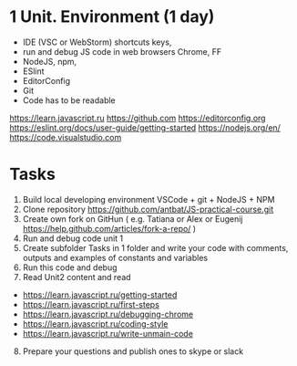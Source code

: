 # 1 Unit. Environment (1 day)
* IDE (VSC or WebStorm) shortcuts keys,
* run and debug JS code in web browsers Chrome, FF
* NodeJS, npm,
* ESlint
* EditorConfig
* Git
* Code has to be readable


https://learn.javascript.ru
https://github.com
https://editorconfig.org
https://eslint.org/docs/user-guide/getting-started
https://nodejs.org/en/
https://code.visualstudio.com

# Tasks
1. Build local developing environment VSCode + git + NodeJS + NPM
2. Clone repository https://github.com/antbat/JS-practical-course.git
3. Create own fork on GitHun ( e.g. Tatiana or Alex or Eugenij https://help.github.com/articles/fork-a-repo/ )
4. Run and debug code unit 1
5. Create subfolder Tasks in 1 folder
and write your code with comments, outputs and examples of constants and variables
6. Run this code and debug
7. Read Unit2 content and read
* https://learn.javascript.ru/getting-started
* https://learn.javascript.ru/first-steps
* https://learn.javascript.ru/debugging-chrome
* https://learn.javascript.ru/coding-style
* https://learn.javascript.ru/write-unmain-code
8. Prepare your questions and publish ones to skype or slack



